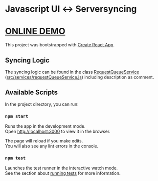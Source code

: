 # Javascript​ ​UI​ ​↔​ ​Server​ ​syncing

# [ONLINE DEMO](https://reakaleek.github.io/js-ui-server-syncing/)

This project was bootstrapped with [Create React App](https://github.com/facebook/create-react-app).
## Syncing Logic
The syncing logic can be found in the class [RequestQueueService](src/services/requestQueueService.js) ([src/services/requestQueueService.js](src/services/requestQueueService.js))
including description as comment.
## Available Scripts

In the project directory, you can run:

### `npm start`

Runs the app in the development mode.<br>
Open [http://localhost:3000](http://localhost:3000) to view it in the browser.

The page will reload if you make edits.<br>
You will also see any lint errors in the console.

### `npm test`

Launches the test runner in the interactive watch mode.<br>
See the section about [running tests](https://facebook.github.io/create-react-app/docs/running-tests) for more information.
